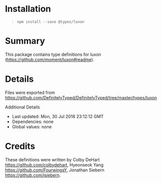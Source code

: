 # Installation
> `npm install --save @types/luxon`

# Summary
This package contains type definitions for luxon (https://github.com/moment/luxon#readme).

# Details
Files were exported from https://github.com/DefinitelyTyped/DefinitelyTyped/tree/master/types/luxon

Additional Details
 * Last updated: Mon, 30 Jul 2018 23:12:12 GMT
 * Dependencies: none
 * Global values: none

# Credits
These definitions were written by Colby DeHart <https://github.com/colbydehart>, Hyeonseok Yang <https://github.com/FourwingsY>, Jonathan Siebern <https://github.com/jsiebern>.
